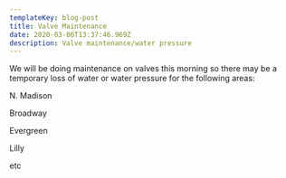 ```yaml
---
templateKey: blog-post
title: Valve Maintenance
date: 2020-03-06T13:37:46.969Z
description: Valve maintenance/water pressure
---
```

We will be doing maintenance on valves this morning so there may be a temporary loss of water or water pressure for the following areas:

N. Madison

Broadway

Evergreen

Lilly

etc
